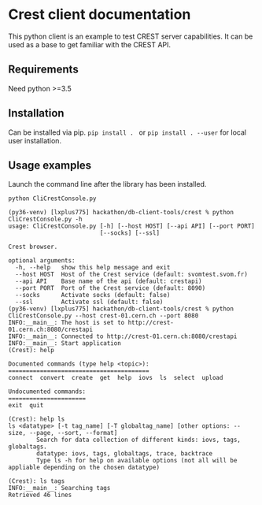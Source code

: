 # Crest client documentation
This python client is an example to test CREST server capabilities. It can be used as a base to get familiar with the CREST API.

## Requirements
Need python >=3.5

## Installation
Can be installed via pip. 
`pip install . `
or 
`pip install . --user`
for local user installation.

## Usage examples
Launch the command line after the library has been installed.
```
python CliCrestConsole.py
```

```
(py36-venv) [lxplus775] hackathon/db-client-tools/crest % python CliCrestConsole.py -h
usage: CliCrestConsole.py [-h] [--host HOST] [--api API] [--port PORT]
                          [--socks] [--ssl]

Crest browser.

optional arguments:
  -h, --help   show this help message and exit
  --host HOST  Host of the Crest service (default: svomtest.svom.fr)
  --api API    Base name of the api (default: crestapi)
  --port PORT  Port of the Crest service (default: 8090)
  --socks      Activate socks (default: false)
  --ssl        Activate ssl (default: false)
(py36-venv) [lxplus775] hackathon/db-client-tools/crest % python CliCrestConsole.py --host crest-01.cern.ch --port 8080
INFO:__main__: The host is set to http://crest-01.cern.ch:8080/crestapi
INFO:__main__: Connected to http://crest-01.cern.ch:8080/crestapi
INFO:__main__: Start application
(Crest): help

Documented commands (type help <topic>):
========================================
connect  convert  create  get  help  iovs  ls  select  upload

Undocumented commands:
======================
exit  quit

(Crest): help ls
ls <datatype> [-t tag_name] [-T globaltag_name] [other options: --size, --page, --sort, --format]
        Search for data collection of different kinds: iovs, tags, globaltags.
        datatype: iovs, tags, globaltags, trace, backtrace
        Type ls -h for help on available options (not all will be appliable depending on the chosen datatype)

(Crest): ls tags
INFO:__main__: Searching tags
Retrieved 46 lines
```